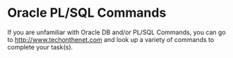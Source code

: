 # Oracle PL/SQL Commands

If you are unfamiliar with Oracle DB and/or PL/SQL Commands, you can go to 
<a href="http://www.techonthenet.com" target="_blank">http://www.techonthenet.com</a>
 and look up a variety of commands to complete your task(s).

